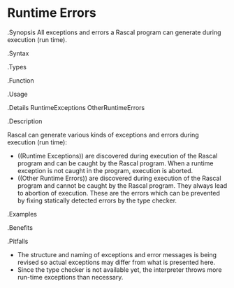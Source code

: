 # Runtime Errors 

.Synopsis
All exceptions and errors a Rascal program can generate during execution (run time).

.Syntax

.Types

.Function
       
.Usage

.Details
RuntimeExceptions OtherRuntimeErrors

.Description

Rascal can generate various kinds of exceptions and errors during execution (run time):

* ((Runtime Exceptions)) are discovered during execution of the Rascal program and can be caught by the Rascal program.
  When a runtime exception is not caught in the program, execution is aborted.
* ((Other Runtime Errors)) are discovered during execution of the Rascal program and cannot be caught by the Rascal program.
  They always lead to abortion of execution. These are the errors which can be prevented by fixing statically detected errors by the type checker.

.Examples

.Benefits

.Pitfalls

* The structure and naming of exceptions and error messages is being revised 
so actual exceptions may differ from what is presented here.
* Since the type checker is not available yet, the interpreter throws more run-time exceptions than necessary.
